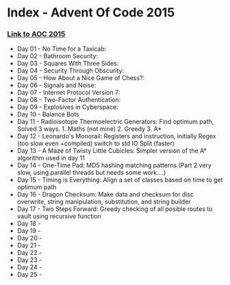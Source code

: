 # __Index__ - Advent Of Code 2015 
### [Link to AOC 2015](https://adventofcode.com/2015/)

* Day 01 - No Time for a Taxicab: 
* Day 02 - Bathroom Security: 
* Day 03 - Squares With Three Sides:
* Day 04 - Security Through Obscurity:
* Day 05 - How About a Nice Game of Chess?:
* Day 06 - Signals and Noise:
* Day 07 - Internet Protocol Version 7:
* Day 08 - Two-Factor Authentication:
* Day 09 - Explosives in Cyberspace:
* Day 10 - Balance Bots
* Day 11 - Radioisotope Thermoelectric Generators: Find optimum path, Solved 3 ways. 1. Maths (not mine) 2. Greedy 3. A*
* Day 12 - Leonardo's Monorail: Registers and instruction, initially Regex (too slow even +compiled) switch to std IO Split (faster)
* Day 13 - A Maze of Twisty Little Cubicles: Simpler version of the A* algorithm used in day 11
* Day 14 - One-Time Pad: MD5 hashing matching patterns (Part 2 very slow, using parallel threads but needs some work....)
* Day 15 - Timing is Everything: Align a set of classes based on time to get optimum path
* Day 16 - Dragon Checksum: Make data and checksum for disc overwrite, string manipulation, substitution, and string builder
* Day 17 - Two Steps Forward: Greedy checking of all posible routes to vault using recursive function
* Day 18 - 
* Day 19 - 
* Day 20 - 
* Day 21 - 
* Day 22 - 
* Day 23 - 
* Day 24 - 
* Day 25 -
